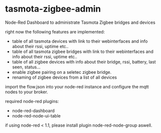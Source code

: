 # tasmota-zigbee-admin
Node-Red Dashboard to administrate Tasmota Zigbee bridges and devices

right now the following features are implemented: 

*  table of all tasmota devices with link to their webinterfaces and info about their rssi, uptime etc..
*  table of all tasmota zigbee bridges with link to their webinterfaces and info about their rssi, uptime etc..
*  table of all zigbee devices with info about their bridge, rssi, battery, last seen, status...
*  enable zigbee pairing on a seletec zigbee bridge.
*  renaming of zigbee devices from a list of all devices

import the flow.json into your node-red instance and configure the mqtt nodes to your broker.

required node-red plugins: 
  * node-red-dashboard
  * node-red-node-ui-table
  
  if using node-red < 1.1, please install plugin node-red-node-group aswell.
